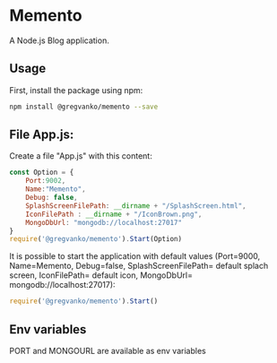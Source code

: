 # Memento
A Node.js Blog application.

## Usage
First, install the package using npm:
```bash
npm install @gregvanko/memento --save
```

## File App.js:
Create a file "App.js" with this content:
```js
const Option = {
    Port:9002,
    Name:"Memento",
    Debug: false,
    SplashScreenFilePath: __dirname + "/SplashScreen.html",
    IconFilePath : __dirname + "/IconBrown.png",
    MongoDbUrl: "mongodb://localhost:27017"
}
require('@gregvanko/memento').Start(Option)
```

It is possible to start the application with default values (Port=9000, Name=Memento, Debug=false, SplashScreenFilePath= default splach screen, IconFilePath= default icon, MongoDbUrl= mongodb://localhost:27017):
```js
require('@gregvanko/memento').Start()
```

## Env variables
PORT and MONGOURL are available as env variables